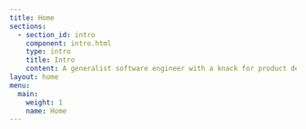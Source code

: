 ```yaml
---
title: Home
sections:
  - section_id: intro
    component: intro.html
    type: intro
    title: Intro
    content: A generalist software engineer with a knack for product development
layout: home
menu:
  main:
    weight: 1
    name: Home
---
```

